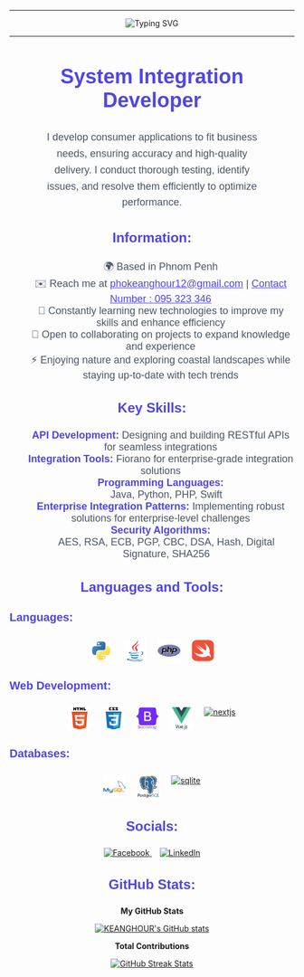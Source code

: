 <hr>
<div align="center">
  <img src="https://readme-typing-svg.herokuapp.com?font=Fira+Code&weight=600&size=32&pause=3000&color=2563EB&vCenter=true&random=false&width=500&height=45&lines=Hey+There+%F0%9F%91%8B%F0%9F%8F%BB;My+name+is+KEANGHOUR+PHO" alt="Typing SVG" />
</div>
<hr>

<h2 align="center" style="font-family: 'Arial', sans-serif; color: #4F46E5; font-size: 36px;">System Integration Developer</h2>

<p align="center" style="max-width: 80%; margin: auto; font-family: 'Arial', sans-serif; font-size: 18px; color: #4B5563; line-height: 1.6;">I develop consumer applications to fit business needs, ensuring accuracy and high-quality delivery. I conduct thorough testing, identify issues, and resolve them efficiently to optimize performance.</p>

<h3 style="text-align: center; font-family: 'Arial', sans-serif; color: #4F46E5; font-size: 24px;">Information:</h3>
<ul style="list-style-type: none; text-align: center; font-family: 'Arial', sans-serif; color: #4B5563; font-size: 18px;">
  <li>🌍 Based in Phnom Penh</li>
  <li>✉️ Reach me at <a href="mailto:phokeanghour12@gmail.com" style="color: #4F46E5;">phokeanghour12@gmail.com</a> | <a href="tel:+095323346" style="color: #4F46E5;">Contact Number : 095 323 346</a></li>
  <li>🧠 Constantly learning new technologies to improve my skills and enhance efficiency</li>
  <li>🤝 Open to collaborating on projects to expand knowledge and experience</li>
  <li>⚡ Enjoying nature and exploring coastal landscapes while staying up-to-date with tech trends</li>
</ul>

<h3 style="text-align: center; font-family: 'Arial', sans-serif; color: #4F46E5; font-size: 24px;">Key Skills:</h3>
<ul style="list-style-type: none; text-align: center; font-family: 'Arial', sans-serif; color: #4B5563; font-size: 18px;">
  <li><strong style="color: #4F46E5;">API Development:</strong> Designing and building RESTful APIs for seamless integrations</li>
  <li><strong style="color: #4F46E5;">Integration Tools:</strong> Fiorano for enterprise-grade integration solutions</li>
  <li><strong style="color: #4F46E5;">Programming Languages:</strong> 
    <ul style="list-style-type: none; padding-left: 20px;">
      <li>Java, Python, PHP, Swift</li>
    </ul>
  </li>
  <li><strong style="color: #4F46E5;">Enterprise Integration Patterns:</strong> Implementing robust solutions for enterprise-level challenges</li>
  <li><strong style="color: #4F46E5;">Security Algorithms:</strong>
    <ul style="list-style-type: none; padding-left: 20px;">
      <li>AES, RSA, ECB, PGP, CBC, DSA, Hash, Digital Signature, SHA256</li>
    </ul>
  </li>
</ul>

<h3 style="text-align: center; font-family: 'Arial', sans-serif; color: #4F46E5; font-size: 24px;">Languages and Tools:</h3>

<!-- Languages -->
<h4 style="font-family: 'Arial', sans-serif; color: #4F46E5; font-size: 20px;">Languages:</h4>
<div style="display: flex; justify-content: center; gap: 20px;">
  <a href="https://www.python.org" target="_blank" rel="noreferrer">
    <img src="https://raw.githubusercontent.com/devicons/devicon/master/icons/python/python-original.svg" alt="python" width="40" height="40"/>
  </a>
  <a href="https://www.java.com" target="_blank" rel="noreferrer">
    <img src="https://raw.githubusercontent.com/devicons/devicon/master/icons/java/java-original.svg" alt="java" width="40" height="40"/>
  </a>
  <a href="https://www.php.net" target="_blank" rel="noreferrer">
    <img src="https://raw.githubusercontent.com/devicons/devicon/master/icons/php/php-original.svg" alt="php" width="40" height="40"/>
  </a>
  <a href="https://developer.apple.com/swift/" target="_blank" rel="noreferrer">
    <img src="https://raw.githubusercontent.com/devicons/devicon/master/icons/swift/swift-original.svg" alt="swift" width="40" height="40"/>
  </a>
</div>

<!-- Web Development -->
<h4 style="font-family: 'Arial', sans-serif; color: #4F46E5; font-size: 20px;">Web Development:</h4>
<div style="display: flex; justify-content: center; gap: 20px;">
  <a href="https://www.w3.org/html/" target="_blank" rel="noreferrer">
    <img src="https://raw.githubusercontent.com/devicons/devicon/master/icons/html5/html5-original-wordmark.svg" alt="html5" width="40" height="40"/>
  </a>
  <a href="https://www.w3schools.com/css/" target="_blank" rel="noreferrer">
    <img src="https://raw.githubusercontent.com/devicons/devicon/master/icons/css3/css3-original-wordmark.svg" alt="css3" width="40" height="40"/>
  </a>
  <a href="https://getbootstrap.com" target="_blank" rel="noreferrer">
    <img src="https://raw.githubusercontent.com/devicons/devicon/master/icons/bootstrap/bootstrap-plain-wordmark.svg" alt="bootstrap" width="40" height="40"/>
  </a>
  <a href="https://vuejs.org/" target="_blank" rel="noreferrer">
    <img src="https://raw.githubusercontent.com/devicons/devicon/master/icons/vuejs/vuejs-original-wordmark.svg" alt="vuejs" width="40" height="40"/>
  </a>
  <a href="https://nextjs.org/" target="_blank" rel="noreferrer">
    <img src="https://cdn.worldvectorlogo.com/logos/nextjs-2.svg" alt="nextjs" width="40" height="40"/>
  </a>
</div>

<!-- Databases -->
<h4 style="font-family: 'Arial', sans-serif; color: #4F46E5; font-size: 20px;">Databases:</h4>
<div style="display: flex; justify-content: center; gap: 20px;">
  <a href="https://www.mysql.com/" target="_blank" rel="noreferrer">
    <img src="https://raw.githubusercontent.com/devicons/devicon/master/icons/mysql/mysql-original-wordmark.svg" alt="mysql" width="40" height="40"/>
  </a>
  <a href="https://www.postgresql.org" target="_blank" rel="noreferrer">
    <img src="https://raw.githubusercontent.com/devicons/devicon/master/icons/postgresql/postgresql-original-wordmark.svg" alt="postgresql" width="40" height="40"/>
  </a>
  <a href="https://www.sqlite.org/" target="_blank" rel="noreferrer">
    <img src="https://www.vectorlogo.zone/logos/sqlite/sqlite-icon.svg" alt="sqlite" width="40" height="40"/>
  </a>
</div>

<h3 style="text-align: center; font-family: 'Arial', sans-serif; color: #4F46E5; font-size: 24px;">Socials:</h3>
<p align="center">
  <a href="https://www.facebook.com/keang.hour.7524" target="_blank" rel="noreferrer">
    <img src="https://raw.githubusercontent.com/danielcranney/readme-generator/main/public/icons/socials/facebook.svg" width="32" height="32" alt="Facebook" />
  </a>
  <a href="https://www.linkedin.com/in/pho-keanghour-27133b21b/" target="_blank" rel="noreferrer">
    <img src="https://raw.githubusercontent.com/danielcranney/readme-generator/main/public/icons/socials/linkedin.svg" width="32" height="32" alt="LinkedIn" style="margin-left: 1em;" />
  </a>
</p>

<h3 style="text-align: center; font-family: 'Arial', sans-serif; color: #4F46E5; font-size: 24px;">GitHub Stats:</h3>
<p align="center"><b>My GitHub Stats</b></p>
<div align="center">
  <a href="https://github.com/Keanghour">
    <img src="https://github-readme-stats.vercel.app/api?username=KEANGHOUR&show_icons=true&hide=&count_private=true&title_color=0891b2&text_color=64748b&icon_color=0891b2&bg_color=1c1917&hide_border=true&show_icons=true" alt="KEANGHOUR's GitHub stats"/>
  </a>
</div>

<div align="center">
  <p><b>Total Contributions</b></p>
  <a href="https://github.com/Keanghour">
    <img src="https://github-readme-streak-stats.herokuapp.com/?user=KEANGHOUR&stroke=64748b&background=1c1917&ring=0891b2&fire=0891b2&currStreakNum=64748b&currStreakLabel=0891b2&sideNums=64748b&sideLabels=64748b&dates=64748b&hide_border=true" alt="GitHub Streak Stats"/>
  </a>
</div>

